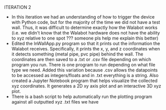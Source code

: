 ITERATION 2
- In this iteration we had an understanding of how to trigger the device with Python code, but for the majority of the time we did not have a test wall. Thus, it was difficult to determine exactly how the Walabot works (i.e. we didn't know that the Walabot hardware does not have the ability to xyz relative to one spot ??? someone pls help me explain this better)
- Edited the InWallApp.py program so that it prints out the information the Walabot receives. Specifically, it prints the x, y, and z coordinates when it detects something (metal pipe, pvc pipe) behind the wall. The coordinates are then saved to a .txt or .csv file depending on which program you run. There is one program to run depending on what file type we need. Added this variation because .csv allows the datapoints to be accessed as integers/floats and in .txt everything is a string. Also created a Jupyter Notebook program that helps visualize the collected xyz coordinates. It generates a 2D xy axis plot and an interactive 3D xyz plot. 
- There is a bash script to help automatically run the plotting program against all outputted xyz .txt files we have